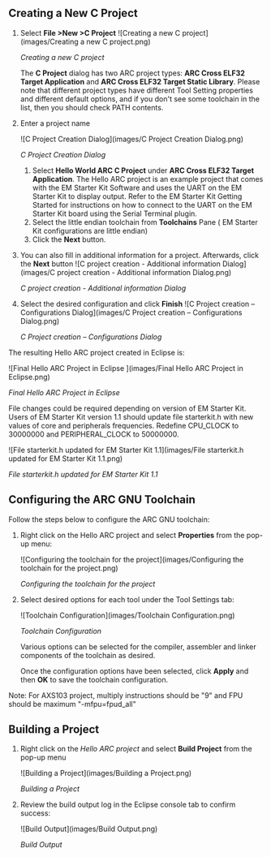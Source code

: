 Creating a New C Project
------------------------

1. Select **File >New >C Project**
    ![Creating a new C project](images/Creating a new C project.png)

    _Creating a new C project_

    The **C Project** dialog has two ARC project types:  **ARC Cross ELF32 Target Application** and **ARC Cross ELF32 Target Static Library**.
    Please note that different project types have different Tool Setting properties and different default options, and if you don't see some toolchain in the list, then you should check PATH contents.
2. Enter a project name

   ![C Project Creation Dialog](images/C Project Creation Dialog.png)

   _C Project Creation Dialog_

   1. Select **Hello World ARC C Project** under **ARC Cross ELF32 Target Application**.
The Hello ARC project is an example project that comes with the EM Starter Kit Software and uses the UART on the EM Starter Kit to display output.  Refer to the EM Starter Kit Getting Started for instructions on how to connect to the UART on the EM Starter Kit board using the Serial Terminal plugin.
    2. Select the little endian toolchain from **Toolchains** Pane ( EM Starter Kit configurations are little endian)
    3. Click the **Next** button.

3. You can also fill in additional information for a project. Afterwards, click the **Next** button
    ![C project creation - Additional information Dialog](images/C project creation - Additional information Dialog.png)

    _C project creation - Additional information Dialog_
4. Select the desired configuration and click **Finish**
    ![C Project creation – Configurations Dialog](images/C Project creation – Configurations Dialog.png)

    _C Project creation – Configurations Dialog_

The resulting Hello ARC project created in Eclipse is:

![Final Hello ARC Project in Eclipse ](images/Final Hello ARC Project in Eclipse.png)

_Final Hello ARC Project in Eclipse_

File changes could be required depending on version of EM Starter Kit. Users of EM Starter Kit version 1.1 should update file starterkit.h with new values of core and peripherals frequencies. Redefine CPU_CLOCK to 30000000 and PERIPHERAL_CLOCK to 50000000.

![File starterkit.h updated for EM Starter Kit 1.1](images/File starterkit.h updated for EM Starter Kit 1.1.png)

_File starterkit.h updated for EM Starter Kit 1.1_


Configuring the ARC GNU Toolchain
---------------------------------

Follow the steps below to configure the ARC GNU toolchain:

1. Right click on the Hello ARC project and select **Properties** from the pop-up menu:

    ![Configuring the toolchain for the project](images/Configuring the toolchain for the project.png)

    _Configuring the toolchain for the project_

2. Select desired options for each tool under the Tool Settings tab:

    ![Toolchain Configuration](images/Toolchain Configuration.png)

    _Toolchain Configuration_

    Various options can be selected for the compiler, assembler and linker components of the toolchain as desired.

    Once the configuration options have been selected, click **Apply** and then **OK** to save the toolchain configuration.

Note: For AXS103 project, multiply instructions should be "9" and FPU should be maximum "-mfpu=fpud_all"

Building a Project
------------------

1. Right click on the _Hello ARC project_ and select **Build Project** from the pop-up menu

    ![Building a Project](images/Building a Project.png)

    _Building a Project_

2. Review the build output log in the Eclipse console tab to confirm success:

    ![Build Output](images/Build Output.png)

    _Build Output_